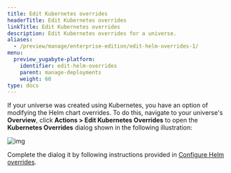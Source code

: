 ```yaml
---
title: Edit Kubernetes overrides
headerTitle: Edit Kubernetes overrides
linkTitle: Edit Kubernetes overrides
description: Edit Kubernetes overrides for a universe.
aliases:
  - /preview/manage/enterprise-edition/edit-helm-overrides-1/
menu:
  preview_yugabyte-platform:
    identifier: edit-helm-overrides
    parent: manage-deployments
    weight: 60
type: docs
---
```


If your universe was created using Kubernetes, you have an option of modifying the Helm chart overrides. To do this, navigate to your universe's **Overview**, click **Actions > Edit Kubernetes Overrides** to open the **Kubernetes Overrides** dialog shown in the following illustration:

![img](/images/yb-platform/kubernetes-config66.png)

Complete the dialog it by following instructions provided in [Configure Helm overrides](../../create-deployments/create-universe-multi-zone-kubernetes#configure-helm-overrides).